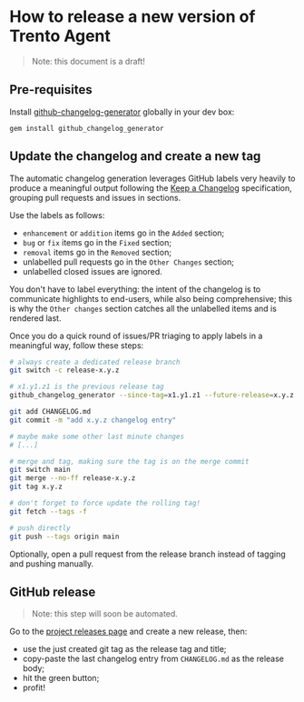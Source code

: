 # How to release a new version of Trento Agent

> Note: this document is a draft!

## Pre-requisites

Install [github-changelog-generator](https://github.com/github-changelog-generator/github-changelog-generator) globally in your dev box:
```
gem install github_changelog_generator
```

## Update the changelog and create a new tag

The automatic changelog generation leverages GitHub labels very heavily to produce a meaningful output following the [Keep a Changelog](https://keepachangelog.com/en/1.0.0/) specification, grouping pull requests and issues in sections.

Use the labels as follows:
- `enhancement` or `addition` items go in the `Added` section;
- `bug` or `fix` items go in the `Fixed` section;
- `removal` items go in the `Removed` section;
- unlabelled pull requests go in the `Other Changes` section;
- unlabelled closed issues are ignored.

You don't have to label everything: the intent of the changelog is to communicate highlights to end-users, while also being comprehensive; this is why the `Other changes` section catches all the unlabelled items and is rendered last.

Once you do a quick round of issues/PR triaging to apply labels in a meaningful way, follow these steps:

```bash
# always create a dedicated release branch
git switch -c release-x.y.z

# x1.y1.z1 is the previous release tag
github_changelog_generator --since-tag=x1.y1.z1 --future-release=x.y.z

git add CHANGELOG.md
git commit -m "add x.y.z changelog entry"

# maybe make some other last minute changes
# [...]

# merge and tag, making sure the tag is on the merge commit
git switch main
git merge --no-ff release-x.y.z
git tag x.y.z

# don't forget to force update the rolling tag!
git fetch --tags -f

# push directly
git push --tags origin main
```

Optionally, open a pull request from the release branch instead of tagging and pushing manually.

## GitHub release

> Note: this step will soon be automated.

Go to the [project releases page](https://github.com/trento-project/agent/releases) and create a new release, then:

- use the just created git tag as the release tag and title;
- copy-paste the last changelog entry from `CHANGELOG.md` as the release body;
- hit the green button;
- profit!
